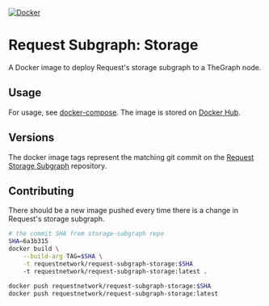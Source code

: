 [![Docker](https://badgen.net/badge/icon/docker?icon=docker&label)](https://hub.docker.com/r/requestnetwork/request-subgraph-storage)

# Request Subgraph: Storage

A Docker image to deploy Request's storage subgraph to a TheGraph node. 

## Usage 

For usage, see [docker-compose](../docker.compose.yml). The image is stored on [Docker Hub](https://hub.docker.com/r/requestnetwork/request-subgraph-storage).

## Versions

The docker image tags represent the matching git commit on the [Request Storage Subgraph](https://github.com/RequestNetwork/storage-subgraph) repository.


## Contributing

There should be a new image pushed every time there is a change in Request's storage subgraph.

```bash
# the commit SHA from storage-subgraph repo
SHA=6a3b315
docker build \
    --build-arg TAG=$SHA \
    -t requestnetwork/request-subgraph-storage:$SHA
    -t requestnetwork/request-subgraph-storage:latest .

docker push requestnetwork/request-subgraph-storage:$SHA
docker push requestnetwork/request-subgraph-storage:latest
```
